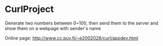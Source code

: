 # CurlProject
Generate two numbers between 0~100, then send them to the server and show them on a webpage with sender's name

Online page: http://www.cc.puv.fi/~e2002026/curl/appdev.html
